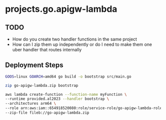 # projects.go.apigw-lambda

## TODO

- How do you create two handler functions in the same project
- How can I zip them up independently or do I need to make them one uber handler that routes internally

## Deployment Steps

```bash
GOOS=linux GOARCH=amd64 go build -o bootstrap src/main.go
```

```bash
zip go-apigw-lambda.zip bootstrap
```

```bash
aws lambda create-function --function-name myFunction \
--runtime provided.al2023 --handler bootstrap \
--architectures arm64 \
--role arn:aws:iam::654918520080:role/service-role/go-apigw-lambda-role-28cwtfeh \
--zip-file fileb://go-apigw-lambda.zip
```
